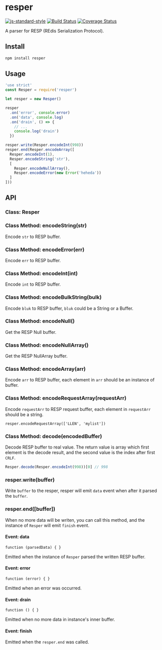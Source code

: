 # resper
[![js-standard-style](https://img.shields.io/badge/code%20style-standard-brightgreen.svg)](http://standardjs.com/)
[![Build Status](https://travis-ci.org/DavidCai1993/resper.svg?branch=master)](https://travis-ci.org/DavidCai1993/resper)
[![Coverage Status](https://coveralls.io/repos/github/DavidCai1993/resper/badge.svg?branch=master)](https://coveralls.io/github/DavidCai1993/resper?branch=master)

A parser for RESP (REdis Serialization Protocol).

## Install

```sh
npm install resper
```

## Usage

```js
'use strict'
const Resper = require('resper')

let resper = new Resper()

resper
  .on('error', console.error)
  .on('data', console.log)
  .on('drain', () => {
    // ...
    console.log('drain')
  })

resper.write(Resper.encodeInt(998))
resper.end(Resper.encodeArray([
  Resper.encodeInt(1),
  Resper.encodeString('str'),
  [
    Resper.encodeNullArray(),
    Resper.encodeError(new Error('heheda'))
  ]
]))
```

## API

### Class: Resper

### Class Method: encodeString(str)

Encode `str` to RESP buffer.

### Class Method: encodeError(err)

Encode `err` to RESP buffer.

### Class Method: encodeInt(int)

Encode `int` to RESP buffer.

### Class Method: encodeBulkString(bulk)

Encode `bluk` to RESP buffer, `bluk` could be a String or a Buffer.

### Class Method: encodeNull()

Get the RESP Null buffer.

### Class Method: encodeNullArray()

Get the RESP NullArray buffer.

### Class Method: encodeArray(arr)

Encode `arr` to RESP buffer, each element in `arr` should be an instance of buffer.

### Class Method: encodeRequestArray(requestArr)

Encode `requestArr` to RESP request buffer, each element in `requestArr` should be a string.

```
resper.encodeRequestArray(['LLEN', 'mylist'])
```

### Class Method: decode(encodedBuffer)

Decode RESP buffer to real value. The return value is array which first element is the decode result, and the second value is the index after first `CRLF`.

```js
Resper.decode(Resper.encodeInt(998))[0] // 998
```

### resper.write(buffer)

Write `buffer` to the resper, resper will emit `data` event when after it parsed the `buffer`.

### resper.end([buffer])

When no more data will be writen, you can call this method, and the instance of `Resper` will emit `finish` event.

#### Event: data

`function (parsedData) { }`

Emitted when the instance of `Resper` parsed the written RESP buffer.

#### Event: error

`function (error) { }`

Emitted when an error was occurred.

#### Event: drain

`function () { }`

Emitted when no more data in instance's inner buffer.

#### Event: finish

Emitted when the `resper.end` was called.
